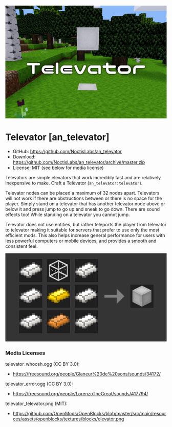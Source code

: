 ![Screenshot](screenshot.png)

Televator [an_televator]
============================
* GitHub: https://github.com/NoctisLabs/an_televator
* Download: https://github.com/NoctisLabs/an_televator/archive/master.zip
* License: MIT (see below for media license)

Televators are simple elevators that work incredibly fast and are relatively inexpensive to make. Craft a Televator (`an_televator:televator`).

Televator nodes can be placed a maximum of 32 nodes apart. Televators will not work if there are obstructions between  or there is no space for the player. Simply stand on a televator that has another televator node above or below it and press jump to go up and sneak to go down. There are sound effects too! While standing on a televator you cannot jump.

Televator does not use entities, but rather teleports the player from televator to televator making it suitable for servers that prefer to use only the most efficient mods. This also helps increase general performance for users with less powerful computers or mobile devices, and provides a smooth and consistent feel.

![Recipe](recipe.png)

### Media Licenses
televator_whoosh.ogg (CC BY 3.0):<br />
- https://freesound.org/people/Glaneur%20de%20sons/sounds/34172/

televator_error.ogg (CC BY 3.0):<br />
- https://freesound.org/people/LorenzoTheGreat/sounds/417794/

televator_televator.png (MIT):<br />
- https://github.com/OpenMods/OpenBlocks/blob/master/src/main/resources/assets/openblocks/textures/blocks/elevator.png
